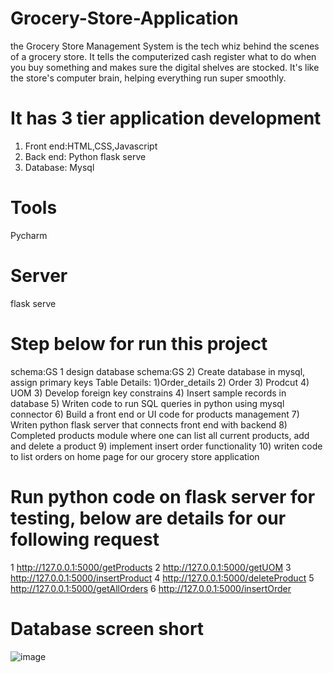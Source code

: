 # Grocery-Store-Application
the Grocery Store Management System is the tech whiz behind the scenes of a grocery store. It tells the computerized cash register what to do when you buy something and makes sure the digital shelves are stocked. It's like the store's computer brain, helping everything run super smoothly.

# It has  3 tier application development
  1. Front end:HTML,CSS,Javascript
  2. Back end: Python flask serve
  3. Database: Mysql
# Tools
  Pycharm 
# Server
 flask serve

# Step below for run this project 
 schema:GS
1  design database schema:GS
2) Create database in mysql, assign primary keys
   Table Details:
     1)Order_details
     2) Order
     3) Prodcut
     4) UOM
3) Develop foreign key constrains
4) Insert sample records in database 
5) Writen code to run SQL queries in python using mysql connector
6) Build a front end or UI code for products management
7) Writen python flask server that connects front end with backend
8) Completed products module where one can list all current products, add and delete a product
9)  implement insert order functionality
10) writen code to list orders on home page for our grocery store application

# Run python code on flask server for testing, below are details for our following request
1 http://127.0.0.1:5000/getProducts
2 http://127.0.0.1:5000/getUOM
3 http://127.0.0.1:5000/insertProduct
4 http://127.0.0.1:5000/deleteProduct
5 http://127.0.0.1:5000/getAllOrders
6 http://127.0.0.1:5000/insertOrder

# Database screen short
![image](https://github.com/hellosigh/Grocery-Store-Application/assets/124508230/4675d3e2-2eec-49f5-a303-1b03b7b02f02)










 
 
 



